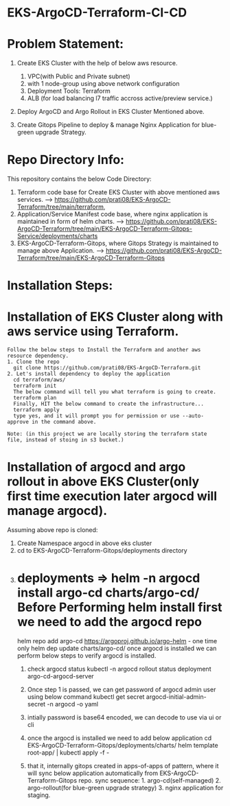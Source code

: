 # EKS-ArgoCD-Terraform-CI-CD

Problem Statement: 
=====================

  1. Create EKS Cluster with the help of below aws resource.
       1. VPC(with Public and Private subnet)
       2. with 1 node-group using above network configuration
       3. Deployment Tools: Terraform
       4. ALB (for load balancing l7 traffic accross active/preview service.)
    
  2. Deploy ArgoCD and Argo Rollout in EKS Cluster Mentioned above.
  3. Create Gitops Pipeline to deploy & manage Nginx Application for blue-green upgrade Strategy. 


Repo Directory Info:
=========

This repository contains the below Code Directory:
  1. Terraform code base for Create EKS Cluster with above mentioned aws services. --> https://github.com/prati08/EKS-ArgoCD-Terraform/tree/main/terraform,
  2. Application/Service Manifest code base, where nginx application is maintained in form of helm charts.  --> https://github.com/prati08/EKS-ArgoCD-Terraform/tree/main/EKS-ArgoCD-Terraform-Gitops-Service/deployments/charts
  3. EKS-ArgoCD-Terraform-Gitops, where Gitops Strategy is maintained to manage above Application. --> https://github.com/prati08/EKS-ArgoCD-Terraform/tree/main/EKS-ArgoCD-Terraform-Gitops 


Installation Steps:
==================

  Installation of EKS Cluster along with aws service using Terraform.
  ==========
    Follow the below steps to Install the Terraform and another aws resource dependency.
    1. Clone the repo
      git clone https://github.com/prati08/EKS-ArgoCD-Terraform.git
    2. Let's install dependency to deploy the application
      cd terraform/aws/
      terraform init
      The below command will tell you what terraform is going to create.
      terraform plan
      Finally, HIT the below command to create the infrastructure...
      terraform apply
      type yes, and it will prompt you for permission or use --auto-approve in the command above.
    
    Note: (in this project we are locally storing the terraform state file, instead of stoing in s3 bucket.)
  
Installation of argocd and argo rollout in above EKS Cluster(only first time execution later argocd will manage argocd).
==========
  Assuming above repo is cloned:

  1. Create Namespace argocd in above eks cluster
  2. cd to EKS-ArgoCD-Terraform-Gitops/deployments directory
  3. deployments => helm -n argocd install argo-cd charts/argo-cd/
      Before Performing helm install first we need to add the argocd repo
     =======
      helm repo add argo-cd https://argoproj.github.io/argo-helm - one time only
      helm dep update charts/argo-cd/
  once argocd is installed we can perform below steps to verify argocd is installed.
     1. check argocd status kubectl -n argocd rollout status deployment argo-cd-argocd-server
     2. Once step 1 is passed, we can get password of argocd admin user using below command
          kubectl get secret argocd-initial-admin-secret -n argocd -o yaml
     3. intially password is base64 encoded, we can decode to use via ui or cli
    
     4. once the argocd is installed we need to add below application
               cd  EKS-ArgoCD-Terraform-Gitops/deployments/charts/
               helm template root-app/ | kubectl apply -f -
     5. that it, internally gitops created in apps-of-apps of pattern, where it will sync below application automatically from EKS-ArgoCD-Terraform-Gitops repo.
          sync sequence:
               1. argo-cd(self-managed)
               2. argo-rollout(for blue-green upgrade strategy)
               3. nginx application for staging.
     





